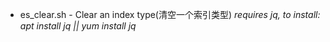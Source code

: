 * es_clear.sh - Clear an index type(清空一个索引类型)
*requires jq, to install: apt install jq || yum install jq*
